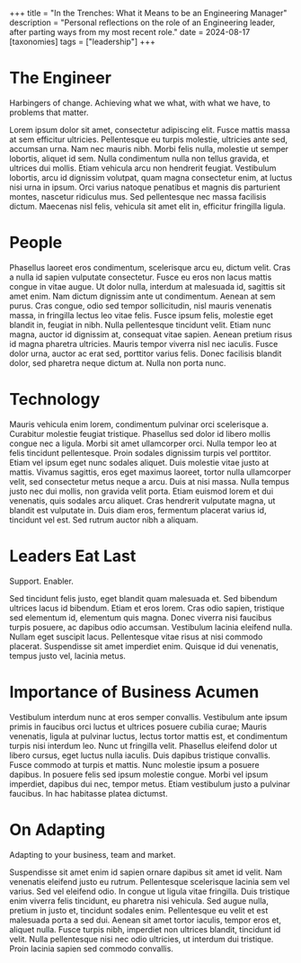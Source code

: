 +++
title = "In the Trenches: What it Means to be an Engineering Manager"
description = "Personal reflections on the role of an Engineering leader, after parting ways from my most recent role."
date = 2024-08-17
[taxonomies]
tags = ["leadership"]
+++

# The Engineer

Harbingers of change. Achieving what we what, with what we have, to problems that matter.

Lorem ipsum dolor sit amet, consectetur adipiscing elit. Fusce mattis massa at sem efficitur ultricies. Pellentesque eu turpis molestie, ultricies ante sed, accumsan urna. Nam nec mauris nibh. Morbi felis nulla, molestie ut semper lobortis, aliquet id sem. Nulla condimentum nulla non tellus gravida, et ultrices dui mollis. Etiam vehicula arcu non hendrerit feugiat. Vestibulum lobortis, arcu id dignissim volutpat, quam magna consectetur enim, at luctus nisi urna in ipsum. Orci varius natoque penatibus et magnis dis parturient montes, nascetur ridiculus mus. Sed pellentesque nec massa facilisis dictum. Maecenas nisl felis, vehicula sit amet elit in, efficitur fringilla ligula.

# People

Phasellus laoreet eros condimentum, scelerisque arcu eu, dictum velit. Cras a nulla id sapien vulputate consectetur. Fusce eu eros non lacus mattis congue in vitae augue. Ut dolor nulla, interdum at malesuada id, sagittis sit amet enim. Nam dictum dignissim ante ut condimentum. Aenean at sem purus. Cras congue, odio sed tempor sollicitudin, nisl mauris venenatis massa, in fringilla lectus leo vitae felis. Fusce ipsum felis, molestie eget blandit in, feugiat in nibh. Nulla pellentesque tincidunt velit. Etiam nunc magna, auctor id dignissim at, consequat vitae sapien. Aenean pretium risus id magna pharetra ultricies. Mauris tempor viverra nisl nec iaculis. Fusce dolor urna, auctor ac erat sed, porttitor varius felis. Donec facilisis blandit dolor, sed pharetra neque dictum at. Nulla non porta nunc.

# Technology

Mauris vehicula enim lorem, condimentum pulvinar orci scelerisque a. Curabitur molestie feugiat tristique. Phasellus sed dolor id libero mollis congue nec a ligula. Morbi sit amet ullamcorper orci. Nulla tempor leo at felis tincidunt pellentesque. Proin sodales dignissim turpis vel porttitor. Etiam vel ipsum eget nunc sodales aliquet. Duis molestie vitae justo at mattis. Vivamus sagittis, eros eget maximus laoreet, tortor nulla ullamcorper velit, sed consectetur metus neque a arcu. Duis at nisi massa. Nulla tempus justo nec dui mollis, non gravida velit porta. Etiam euismod lorem et dui venenatis, quis sodales arcu aliquet. Cras hendrerit vulputate magna, ut blandit est vulputate in. Duis diam eros, fermentum placerat varius id, tincidunt vel est. Sed rutrum auctor nibh a aliquam.

# Leaders Eat Last

Support. Enabler.

Sed tincidunt felis justo, eget blandit quam malesuada et. Sed bibendum ultrices lacus id bibendum. Etiam et eros lorem. Cras odio sapien, tristique sed elementum id, elementum quis magna. Donec viverra nisi faucibus turpis posuere, ac dapibus odio accumsan. Vestibulum lacinia eleifend nulla. Nullam eget suscipit lacus. Pellentesque vitae risus at nisi commodo placerat. Suspendisse sit amet imperdiet enim. Quisque id dui venenatis, tempus justo vel, lacinia metus.

# Importance of Business Acumen

Vestibulum interdum nunc at eros semper convallis. Vestibulum ante ipsum primis in faucibus orci luctus et ultrices posuere cubilia curae; Mauris venenatis, ligula at pulvinar luctus, lectus tortor mattis est, et condimentum turpis nisi interdum leo. Nunc ut fringilla velit. Phasellus eleifend dolor ut libero cursus, eget luctus nulla iaculis. Duis dapibus tristique convallis. Fusce commodo at turpis et mattis. Nunc molestie ipsum a posuere dapibus. In posuere felis sed ipsum molestie congue. Morbi vel ipsum imperdiet, dapibus dui nec, tempor metus. Etiam vestibulum justo a pulvinar faucibus. In hac habitasse platea dictumst.

# On Adapting

Adapting to your business, team and market.

Suspendisse sit amet enim id sapien ornare dapibus sit amet id velit. Nam venenatis eleifend justo eu rutrum. Pellentesque scelerisque lacinia sem vel varius. Sed vel eleifend odio. In congue ut ligula vitae fringilla. Duis tristique enim viverra felis tincidunt, eu pharetra nisi vehicula. Sed augue nulla, pretium in justo et, tincidunt sodales enim. Pellentesque eu velit et est malesuada porta a sed dui. Aenean sit amet tortor iaculis, tempor eros et, aliquet nulla. Fusce turpis nibh, imperdiet non ultrices blandit, tincidunt id velit. Nulla pellentesque nisi nec odio ultricies, ut interdum dui tristique. Proin lacinia sapien sed commodo convallis.


